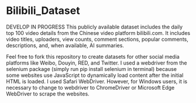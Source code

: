 # Bilibili_Dataset
DEVELOP IN PROGRESS
This publicly available dataset includes the daily top 100 video details from the Chinese video platform bilibili.com. It includes video titles, uploaders, view counts, comment sections, popular comments, descriptions, and, when available, AI summaries. 

Feel free to fork this repository to create datasets for other social media platforms like Weibo, Douyin, RED, and Twitter.
I used a webdriver from the selenium package (simply run pip install selenium in terminal) because some websites use JavaScript to dynamically load content after the initial HTML is loaded. I used Safari WebDriver. However, for Windows users, it is necessary to change to webdriver to ChromeDriver or Microsoft Edge WebDriver to scrape the websites.

